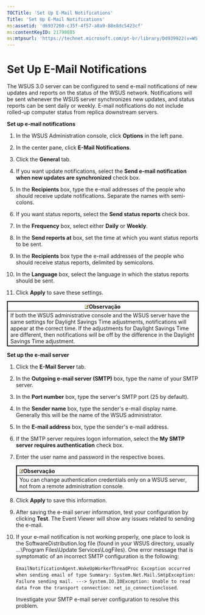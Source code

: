 ```yaml
---
TOCTitle: 'Set Up E-Mail Notifications'
Title: 'Set Up E-Mail Notifications'
ms:assetid: 'd6937260-c35f-4f57-a8a9-88e8dc5423cf'
ms:contentKeyID: 21798885
ms:mtpsurl: 'https://technet.microsoft.com/pt-br/library/Dd939922(v=WS.10)'
---
```


Set Up E-Mail Notifications
===========================

The WSUS 3.0 server can be configured to send e-mail notifications of new updates and reports on the status of the WSUS network. Notifications will be sent whenever the WSUS server synchronizes new updates, and status reports can be sent daily or weekly. E-mail notifications do not include rolled-up computer status from replica downstream servers.

**Set up e-mail notifications**
1.  In the WSUS Administration console, click **Options** in the left pane.

2.  In the center pane, click **E-Mail Notifications**.

3.  Click the **General** tab.

4.  If you want update notifications, select the **Send e-mail notification when new updates are synchronized** check box.

5.  In the **Recipients** box, type the e-mail addresses of the people who should receive update notifications. Separate the names with semi-colons.

6.  If you want status reports, select the **Send status reports** check box.

7.  In the **Frequency** box, select either **Daily** or **Weekly**.

8.  In the **Send reports at** box, set the time at which you want status reports to be sent.

9.  In the **Recipients** box type the e-mail addresses of the people who should receive status reports, delimited by semicolons.

10. In the **Language** box, select the language in which the status reports should be sent.

11. Click **Apply** to save these settings.

 
<table style="border:1px solid black;">
<colgroup>
<col width="100%" />
</colgroup>
<thead>
<tr class="header">
<th style="border:1px solid black;" ><img src="images/Dd939922.note(WS.10).gif" />Observação</th>
</tr>
</thead>
<tbody>
<tr class="odd">
<td style="border:1px solid black;">If both the WSUS administrative console and the WSUS server have the same settings for Daylight Savings Time adjustments, notifications will appear at the correct time. If the adjustments for Daylight Savings Time are different, then notifications will be off by the difference in the Daylight Savings Time adjustment.
</td>
</tr>
</tbody>
</table>
 

**Set up the e-mail server**
1.  Click the **E-Mail Server** tab.

2.  In the **Outgoing e-mail server (SMTP)** box, type the name of your SMTP server.

3.  In the **Port number** box, type the server's SMTP port (25 by default).

4.  In the **Sender name** box, type the sender's e-mail display name. Generally this will be the name of the WSUS administrator.

5.  In the **E-mail address** box, type the sender's e-mail address.

6.  If the SMTP server requires logon information, select the **My SMTP server requires authentication** check box.

7.  Enter the user name and password in the respective boxes.

 
    <table style="border:1px solid black;">
    <colgroup>
    <col width="100%" />
    </colgroup>
    <thead>
    <tr class="header">
    <th style="border:1px solid black;" ><img src="images/Dd939922.note(WS.10).gif" />Observação</th>
    </tr>
    </thead>
    <tbody>
    <tr class="odd">
    <td style="border:1px solid black;">You can change authentication credentials only on a WSUS server, not from a remote administration console.
    </td>
    </tr>
    </tbody>
    </table>
 

8.  Click **Apply** to save this information.

9.  After saving the e-mail server information, test your configuration by clicking **Test**. The Event Viewer will show any issues related to sending the e-mail.

10. If your e-mail notification is not working properly, one place to look is the SoftwareDistribution.log file (found in your WSUS directory, usually …\\Program Files\\Update Services\\LogFiles). One error message that is symptomatic of an incorrect SMTP configuration is the following:

    `EmailNotificationAgent.WakeUpWorkerThreadProc Exception occurred when sending email of type Summary: System.Net.Mail.SmtpException: Failure sending mail. ---> System.IO.IOException: Unable to read data from the transport connection: net_io_connectionclosed`.

    Investigate your SMTP e-mail server configuration to resolve this problem.
